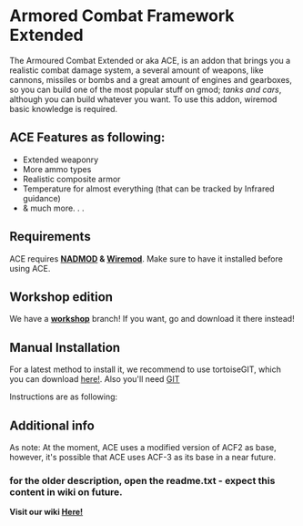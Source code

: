 # Armored Combat Framework Extended

The Armoured Combat Extended or aka ACE, is an addon that brings you a realistic combat damage system, a several amount of weapons, like cannons, missiles or bombs and a great amount of engines and gearboxes, so you can build one of the most popular stuff on gmod; *tanks and cars*, although you can build whatever you want. To use this addon, wiremod basic knowledge is required.

## ACE Features as following:
* Extended weaponry
* More ammo types
* Realistic composite armor
* Temperature for almost everything (that can be tracked by Infrared guidance)
* & much more. . .

## Requirements

ACE requires **[NADMOD](https://steamcommunity.com/workshop/filedetails/?id=159298542) & [Wiremod](https://steamcommunity.com/workshop/filedetails/?id=160250458)**. Make sure to have it installed before using ACE.

## Workshop edition

We have a **[workshop](https://steamcommunity.com/sharedfiles/filedetails/?id=2512558788)** branch! If you want, go and download it there instead!

## Manual Installation

For a latest method to install it, we recommend to use tortoiseGIT, which you can download [here!](https://tortoisegit.org/). Also you'll need [GIT](https://git-scm.com/downloads)

Instructions are as following:

## Additional info

As note: At the moment, ACE uses a modified version of ACF2 as base, however, it's possible that ACE uses ACF-3 as its base in a near future.

### for the older description, open the readme.txt - expect this content in wiki on future.

**Visit our wiki [Here!](https://github.com/RedDeadlyCreeper/ArmoredCombatExtended/wiki)**
